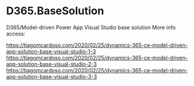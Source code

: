 # D365.BaseSolution
D365/Model-driven Power App Visual Studio base solution
More info access: 

https://tiagomcardoso.com/2020/02/25/dynamics-365-ce-model-driven-app-solution-base-visual-studio-1-3
https://tiagomcardoso.com/2020/02/25/dynamics-365-ce-model-driven-app-solution-base-visual-studio-2-3
https://tiagomcardoso.com/2020/02/25/dynamics-365-ce-model-driven-app-solution-base-visual-studio-3-3
